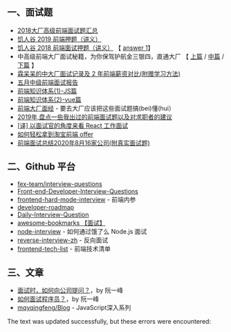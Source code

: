 ## 一、面试题

-   [2018大厂高级前端面试题汇总](https://github.com/yygmind/blog/issues/5)
-   [饥人谷 2019 前端押题（讲义）](https://zhuanlan.zhihu.com/p/59707202)
-   [饥人谷 2018 前端面试押题（讲义）](https://juejin.im/post/5aa8b00d5188255572081188) 【 [answer 1](https://www.jianshu.com/p/3d08d492a51f)】
-   中高级前端大厂面试秘籍，为你保驾护航金三银四，直通大厂 【 [上篇](https://juejin.im/post/5c64d15d6fb9a049d37f9c20) / [中篇](https://juejin.im/post/5c92f499f265da612647b754) / [下篇](https://juejin.im/post/5cc26dfef265da037b611738) 】
-   [霖呆呆的中大厂面试记录及 2 年前端薪资对比(附赠学习方法)](https://juejin.im/post/5eda38ebf265da7700281d57)
-   [五月中级前端面试报告](https://juejin.im/post/5ec9f2dff265da76e25c99cb)
-   [前端知识体系(1)-JS篇](https://juejin.im/post/6844904160719011848)
-   [前端知识体系(2)-vue篇](https://juejin.im/post/6844904166742048782)
-   [前端大厂面经](https://q.shanyue.tech/interview.html) - 要去大厂应该把这些面试题搞(bei)懂(hui）
-   [2019年,盘点一些我出过的前端面试题以及对求职者的建议](https://zhuanlan.zhihu.com/p/104267557)
-   [\[译\] 以面试官的角度来看 React 工作面试](https://juejin.im/post/6844903695910436872)
-   [如何轻松拿到淘宝前端 offer](https://juejin.im/post/6844903688297775112)
-   [前端面试总结2020年8月16家公司(附真实面试题)](https://zhuanlan.zhihu.com/p/224922926)

## 二、Github 平台

-   [fex-team/interview-questions](https://github.com/fex-team/interview-questions)
-   [Front-end-Developer-Interview-Questions](https://github.com/h5bp/Front-end-Developer-Interview-Questions)
-   [frontend-hard-mode-interview](https://github.com/coffe1891/frontend-hard-mode-interview) - 前端内参
-   [developer-roadmap](https://github.com/kamranahmedse/developer-roadmap)
-   [Daily-Interview-Question](https://github.com/Advanced-Frontend/Daily-Interview-Question)
-   [awesome-bookmarks 【面试】](https://panjiachen.github.io/awesome-bookmarks/interview/)
-   [node-interview](https://github.com/ElemeFE/node-interview/tree/master/sections/zh-cn) - 如何通过饿了么 Node.js 面试
-   [reverse-interview-zh](https://github.com/yifeikong/reverse-interview-zh) - 反向面试
-   [frontend-tech-list](https://github.com/alienzhou/frontend-tech-list) - 前端技术清单

## 三、文章

-   [面试时，如何向公司提问？](http://www.ruanyifeng.com/blog/2012/08/questions_you_need_to_ask_in_an_interview.html)，by 阮一峰
-   [如何面试程序员？](http://www.ruanyifeng.com/blog/2010/12/how_to_interview_a_programmer.html)，by 阮一峰
-   [mqyqingfeng/Blog](https://github.com/mqyqingfeng/Blog) - JavaScript深入系列

The text was updated successfully, but these errors were encountered: